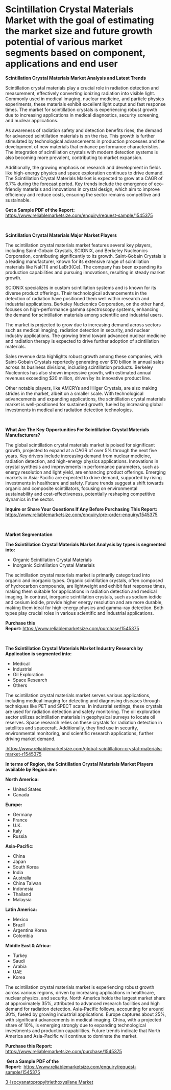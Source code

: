 <p><h1>Scintillation Crystal Materials Market with the goal of estimating the market size and future growth potential of various market segments based on component, applications and end user</h1></p><p><strong>Scintillation Crystal Materials Market Analysis and Latest Trends</strong></p>
<p><p>Scintillation crystal materials play a crucial role in radiation detection and measurement, effectively converting ionizing radiation into visible light. Commonly used in medical imaging, nuclear medicine, and particle physics experiments, these materials exhibit excellent light output and fast response times. The market for scintillation crystals is experiencing robust growth due to increasing applications in medical diagnostics, security screening, and nuclear applications.</p><p>As awareness of radiation safety and detection benefits rises, the demand for advanced scintillation materials is on the rise. This growth is further stimulated by technological advancements in production processes and the development of new materials that enhance performance characteristics. The integration of scintillation crystals with modern detection systems is also becoming more prevalent, contributing to market expansion.</p><p>Additionally, the growing emphasis on research and development in fields like high-energy physics and space exploration continues to drive demand. The Scintillation Crystal Materials Market is expected to grow at a CAGR of 6.7% during the forecast period. Key trends include the emergence of eco-friendly materials and innovations in crystal design, which aim to improve efficiency and reduce costs, ensuring the sector remains competitive and sustainable.</p></p>
<p><strong>Get a Sample PDF of the Report:&nbsp;</strong> <a href="https://www.reliablemarketsize.com/enquiry/request-sample/1545375?utm_campaign=2457&utm_medium=2&utm_source=Github&utm_content=ia&utm_term=02042025&utm_id=scintillation-crystal-materials">https://www.reliablemarketsize.com/enquiry/request-sample/1545375</a></p>
<p>&nbsp;</p>
<p><strong>Scintillation Crystal Materials Major Market Players</strong></p>
<p><p>The scintillation crystal materials market features several key players, including Saint-Gobain Crystals, SCIONIX, and Berkeley Nucleonics Corporation, contributing significantly to its growth. Saint-Gobain Crystals is a leading manufacturer, known for its extensive range of scintillation materials like NaI(Tl) and LaBr3(Ce). The company has been expanding its production capabilities and pursuing innovations, resulting in steady market growth.</p><p>SCIONIX specializes in custom scintillation systems and is known for its diverse product offerings. Their technological advancements in the detection of radiation have positioned them well within research and industrial applications. Berkeley Nucleonics Corporation, on the other hand, focuses on high-performance gamma spectroscopy systems, enhancing the demand for scintillation materials among scientific and industrial users.</p><p>The market is projected to grow due to increasing demand across sectors such as medical imaging, radiation detection in security, and nuclear industry applications. The growing trend toward advanced nuclear medicine and radiation therapy is expected to drive further adoption of scintillation materials.</p><p>Sales revenue data highlights robust growth among these companies, with Saint-Gobain Crystals reportedly generating over $10 billion in annual sales across its business divisions, including scintillation products. Berkeley Nucleonics has also shown impressive growth, with estimated annual revenues exceeding $20 million, driven by its innovative product line.</p><p>Other notable players, like AMCRYs and Hilger Crystals, are also making strides in the market, albeit on a smaller scale. With technological advancements and expanding applications, the scintillation crystal materials market is well-positioned for sustained growth, fueled by increasing global investments in medical and radiation detection technologies.</p></p>
<p>&nbsp;</p>
<p><strong>What Are The Key Opportunities For Scintillation Crystal Materials Manufacturers?</strong></p>
<p><p>The global scintillation crystal materials market is poised for significant growth, projected to expand at a CAGR of over 5% through the next five years. Key drivers include increasing demand from nuclear medicine, radiation detection, and high-energy physics applications. Innovations in crystal synthesis and improvements in performance parameters, such as energy resolution and light yield, are enhancing product offerings. Emerging markets in Asia-Pacific are expected to drive demand, supported by rising investments in healthcare and safety. Future trends suggest a shift towards organic and composite scintillators, focusing on environmental sustainability and cost-effectiveness, potentially reshaping competitive dynamics in the sector.</p></p>
<p><strong>Inquire or Share Your Questions If Any Before Purchasing This Report:</strong> <a href="https://www.reliablemarketsize.com/enquiry/pre-order-enquiry/1545375?utm_campaign=2457&utm_medium=2&utm_source=Github&utm_content=ia&utm_term=02042025&utm_id=scintillation-crystal-materials">https://www.reliablemarketsize.com/enquiry/pre-order-enquiry/1545375</a></p>
<p>&nbsp;</p>
<p><strong>Market Segmentation</strong></p>
<p><strong>The Scintillation Crystal Materials Market Analysis by types is segmented into:</strong></p>
<p><ul><li>Organic Scintillation Crystal Materials</li><li>Inorganic Scintillation Crystal Materials</li></ul></p>
<p><p>The scintillation crystal materials market is primarily categorized into organic and inorganic types. Organic scintillation crystals, often composed of hydrocarbon compounds, are lightweight and exhibit fast response times, making them suitable for applications in radiation detection and medical imaging. In contrast, inorganic scintillation crystals, such as sodium iodide and cesium iodide, provide higher energy resolution and are more durable, making them ideal for high-energy physics and gamma-ray detection. Both types play crucial roles in various scientific and industrial applications.</p></p>
<p><strong>Purchase this Report:&nbsp;</strong><a href="https://www.reliablemarketsize.com/purchase/1545375?utm_campaign=2457&utm_medium=2&utm_source=Github&utm_content=ia&utm_term=02042025&utm_id=scintillation-crystal-materials">https://www.reliablemarketsize.com/purchase/1545375</a></p>
<p>&nbsp;</p>
<p><strong>The Scintillation Crystal Materials Market Industry Research by Application is segmented into:</strong></p>
<p><ul><li>Medical</li><li>Industrial</li><li>Oil Exploration</li><li>Space Research</li><li>Others</li></ul></p>
<p><p>The scintillation crystal materials market serves various applications, including medical imaging for detecting and diagnosing diseases through techniques like PET and SPECT scans. In industrial settings, these crystals are used for radiation detection and safety monitoring. The oil exploration sector utilizes scintillation materials in geophysical surveys to locate oil reserves. Space research relies on these crystals for radiation detection in satellites and spacecraft. Additionally, they find use in security, environmental monitoring, and scientific research applications, further driving market demand.</p></p>
<p><a href="https://www.reliablemarketsize.com/global-scintillation-crystal-materials-market-r1545375?utm_campaign=2457&utm_medium=2&utm_source=Github&utm_content=ia&utm_term=02042025&utm_id=scintillation-crystal-materials">&nbsp;https://www.reliablemarketsize.com/global-scintillation-crystal-materials-market-r1545375</a></p>
<p><strong>In terms of Region, the Scintillation Crystal Materials Market Players available by Region are:</strong></p>
<p>
    <p> <strong> North America: </strong>
        <ul>
            <li>United States</li>
            <li>Canada</li>
        </ul>
        </p> 
    <p> <strong> Europe: </strong>
        <ul>
            <li>Germany</li>
            <li>France</li>
            <li>U.K.</li>
            <li>Italy</li>
            <li>Russia</li>
        </ul>
        </p> 
    <p> <strong> Asia-Pacific: </strong>
        <ul>
            <li>China</li>
            <li>Japan</li>
            <li>South Korea</li>
            <li>India</li>
            <li>Australia</li>
            <li>China Taiwan</li>
            <li>Indonesia</li>
            <li>Thailand</li>
            <li>Malaysia</li>
        </ul>
        </p> 
    <p> <strong> Latin America: </strong>
        <ul>
            <li>Mexico</li>
            <li>Brazil</li>
            <li>Argentina Korea</li>
            <li>Colombia</li>
        </ul>
        </p> 
    <p> <strong> Middle East & Africa: </strong>
        <ul>
            <li>Turkey</li>
            <li>Saudi</li>
            <li>Arabia</li>
            <li>UAE</li>
            <li>Korea</li>
        </ul>
    </p>
    </p>
<p><p>The scintillation crystal materials market is experiencing robust growth across various regions, driven by increasing applications in healthcare, nuclear physics, and security. North America holds the largest market share at approximately 35%, attributed to advanced research facilities and high demand for radiation detection. Asia-Pacific follows, accounting for around 30%, fueled by growing industrial applications. Europe captures about 25%, with significant advancements in medical imaging. China, with a projected share of 10%, is emerging strongly due to expanding technological investments and production capabilities. Future trends indicate that North America and Asia-Pacific will continue to dominate the market.</p></p>
<p><strong>Purchase this Report: </strong><a href="https://www.reliablemarketsize.com/purchase/1545375?utm_campaign=2457&utm_medium=2&utm_source=Github&utm_content=ia&utm_term=02042025&utm_id=scintillation-crystal-materials">https://www.reliablemarketsize.com/purchase/1545375</a></p>
<p>&nbsp;<strong>Get a Sample PDF of the Report:&nbsp;&nbsp;</strong><a href="https://www.reliablemarketsize.com/enquiry/request-sample/1545375?utm_campaign=2457&utm_medium=2&utm_source=Github&utm_content=ia&utm_term=02042025&utm_id=scintillation-crystal-materials">https://www.reliablemarketsize.com/enquiry/request-sample/1545375</a></p>
<p><strong></strong></p>
<p><p><a href="https://github.com/cheryjhonson/Market-Research-Report-List-1/blob/main/3-isocyanatopropyltriethoxysilane-market.md?utm_campaign=2457&utm_medium=2&utm_source=Github&utm_content=ia&utm_term=02042025&utm_id=scintillation-crystal-materials">3-Isocyanatopropyltriethoxysilane Market</a></p></p>